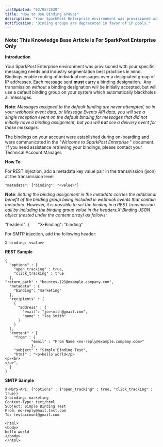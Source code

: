 ```yaml
---
lastUpdated: "02/08/2020"
title: "How to Use Binding Groups"
description: "Your SparkPost Enterprise environment was provisioned with your specific messaging needs and industry segmentation best practices in mind. Bindings enable routing of individual messages over a designated group of IP addresses."
notification: "Binding groups are deprecated in favor of IP pools."
---
```


### Note: This Knowledge Base Article Is For SparkPost Enterprise Only

**Introduction**

Your SparkPost Enterprise environment was provisioned with your specific messaging needs and industry segmentation best practices in mind. Bindings enable routing of individual messages over a designated group of IP addresses. Each message sent **must** carry a binding designation.  Any transmission *without* a binding designation will be initially accepted, but will use a default binding group on your system which automatically blackholes all messages.

**Note**: *Messages assigned to the default binding are never attempted, so in your webhook event data, or Message Events API data, you will see a single reception event on the default binding for messages that did not initially have a binding assignment, but you will **not** see a delivery event for these messages.* 

The bindings on your account were established during on-boarding and were communicated in the "*Welcome to SparkPost Enterprise*                   " document.  If you need assistance retrieving your bindings, please contact your Technical Account Manager.

**How To**   

For REST injection, add a metadata key value pair in the transmission (json) at the transmission level:

`"metadata": {"binding": "<value>"}`

**Note**: *Setting the binding assignment in the metadata carries the additional benefit of the binding group being included in webhook events that contain metadata. However, it is possible to set the binding in a REST transmission call by including the binding group value in the headers.X-Binding JSON object (nested under the content array) as follows:* 

"headers": {
      "X-Binding": "binding"

For SMTP injection, add the following header:

`X-binding: <value>`

**REST Sample** 

```
{
  "options" : {
    "open_tracking" : true,
    "click_tracking" : true
  },
"return_path" : "bounces-123@example.company.com",
  "metadata" : {
    "binding": "marketing"
  },
  "recipients" : [
    {
      "address" : {
        "email": "joesmith@gmail.com",
        "name" : "Joe Smith"
      }
    }
  ],
  "content" : {
    "from" : {
            "email" : "From Name <no-reply@example.company.com>"
            },
    "subject" : "Simple Binding Test",
    "html" : "<p>hello world</p>
<p><br>
</p>",
  }
}
```

**SMTP Sample** 

```
X-MSYS-API: {"options" : {"open_tracking" : true, "click_tracking" : true}}
X-binding: marketing
Content-Type: text/html
Subject: Simple Binding Test
From: no-reply@mail.test.com
To: testaccount@gmail.com

<html>
<body>
hello world
</body>
</html>
```
